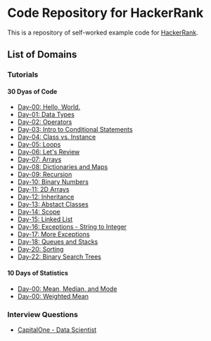 # Code Repository for HackerRank
This is a repository of self-worked example code for [HackerRank](https://www.hackerrank.com).

## List of Domains

### Tutorials

#### 30 Dyas of Code
+ [Day-00: Hello, World.](https://github.com/liberaliscomputing/hackerrank/blob/master/tutorials/thirty_days_of_code/day_00_hello_world.ipynb)
+ [Day-01: Data Types](https://github.com/liberaliscomputing/hackerrank/blob/master/tutorials/thirty_days_of_code/day_01_data_types.ipynb)
+ [Day-02: Operators](https://github.com/liberaliscomputing/hackerrank/blob/master/tutorials/thirty_days_of_code/day_02_operators.ipynb)
+ [Day-03: Intro to Conditional Statements](https://github.com/liberaliscomputing/hackerrank/blob/master/tutorials/thirty_days_of_code/day_03_conditional_statements.ipynb)
+ [Day-04: Class vs. Instance](https://github.com/liberaliscomputing/hackerrank/blob/master/tutorials/thirty_days_of_code/day_04_class_vs_instance.ipynb)
+ [Day-05: Loops](https://github.com/liberaliscomputing/hackerrank/blob/master/tutorials/thirty_days_of_code/day_05_loops.ipynb)
+ [Day-06: Let's Review](https://github.com/liberaliscomputing/hackerrank/blob/master/tutorials/thirty_days_of_code/day_06_review.ipynb)
+ [Day-07: Arrays](https://github.com/liberaliscomputing/hackerrank/blob/master/tutorials/thirty_days_of_code/day_07_arrays.ipynb)
+ [Day-08: Dictionaries and Maps](https://github.com/liberaliscomputing/hackerrank/blob/master/tutorials/thirty_days_of_code/day_08_dictionaries.ipynb)
+ [Day-09: Recursion](https://github.com/liberaliscomputing/hackerrank/blob/master/tutorials/thirty_days_of_code/day_09_recursion.ipynb)
+ [Day-10: Binary Numbers](https://github.com/liberaliscomputing/hackerrank/blob/master/tutorials/thirty_days_of_code/day_10_binary_numbers.ipynb)
+ [Day-11: 2D Arrays](https://github.com/liberaliscomputing/hackerrank/blob/master/tutorials/thirty_days_of_code/day_11_2d_arrays.ipynb)
+ [Day-12: Inheritance](https://github.com/liberaliscomputing/hackerrank/blob/master/tutorials/thirty_days_of_code/day_12_inheritance.ipynb)
+ [Day-13: Abstact Classes](https://github.com/liberaliscomputing/hackerrank/blob/master/tutorials/thirty_days_of_code/day_13_abstract_classes.ipynb)
+ [Day-14: Scope](https://github.com/liberaliscomputing/hackerrank/blob/master/tutorials/thirty_days_of_code/day_14_scope.ipynb)
+ [Day-15: Linked List](https://github.com/liberaliscomputing/hackerrank/blob/master/tutorials/thirty_days_of_code/day_15_linked_list.ipynb)
+ [Day-16: Exceptions - String to Integer](https://github.com/liberaliscomputing/hackerrank/blob/master/tutorials/thirty_days_of_code/day_16_except_str_to_int.ipynb)
+ [Day-17: More Exceptions](https://github.com/liberaliscomputing/hackerrank/blob/master/tutorials/thirty_days_of_code/day_17_exceptions.ipynb)
+ [Day-18: Queues and Stacks](https://github.com/liberaliscomputing/hackerrank/blob/master/tutorials/thirty_days_of_code/day_18_queues_and_stacks.ipynb)
+ [Day-20: Sorting](https://github.com/liberaliscomputing/hackerrank/blob/master/tutorials/thirty_days_of_code/day_20_sorting.ipynb)
+ [Day-22: Binary Search Trees](https://github.com/liberaliscomputing/hackerrank/blob/master/tutorials/thirty_days_of_code/day_22_binary_search_trees.ipynb)

#### 10 Days of Statistics
+ [Day-00: Mean, Median, and Mode]()
+ [Day-00: Weighted Mean]()

### Interview Questions
+ [CapitalOne - Data Scientist](https://github.com/liberaliscomputing/hackerrank/blob/master/interview-questions/capitalone_data_scientist.md)
